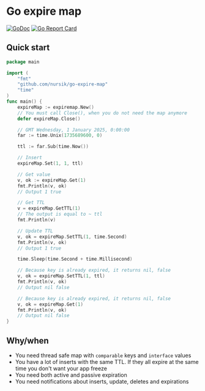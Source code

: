 # Go expire map
[![GoDoc](https://godoc.org/github.com/nursik/go-expire-map?status.svg)](https://godoc.org/github.com/nursik/go-expire-map)
[![Go Report Card](https://goreportcard.com/badge/github.com/nursik/go-expire-map)](https://goreportcard.com/report/github.com/nursik/go-expire-map)

## Quick start

```go
package main

import (
    "fmt"
    "github.com/nursik/go-expire-map"
    "time"
)
func main() {
    expireMap := expiremap.New()
    // You must call Close(), when you do not need the map anymore
    defer expireMap.Close()

    // GMT Wednesday, 1 January 2025, 0:00:00
    far := time.Unix(1735689600, 0)

    ttl := far.Sub(time.Now())

    // Insert
    expireMap.Set(1, 1, ttl)

    // Get value
    v, ok := expireMap.Get(1)
    fmt.Println(v, ok)
    // Output 1 true

    // Get TTL
    v = expireMap.GetTTL(1)
    // The output is equal to ~ ttl
    fmt.Println(v)

    // Update TTL
    v, ok = expireMap.SetTTL(1, time.Second)
    fmt.Println(v, ok)
    // Output 1 true

    time.Sleep(time.Second + time.Millisecond)

    // Because key is already expired, it returns nil, false
    v, ok = expireMap.SetTTL(1, ttl)
    fmt.Println(v, ok)
    // Output nil false

    // Because key is already expired, it returns nil, false
    v, ok = expireMap.Get(1)
    fmt.Println(v, ok)
    // Output nil false
}

```

## Why/when
* You need thread safe map with `comparable` keys and `interface` values
* You have a lot of inserts with the same TTL. If they all expire at the same time you don't want your app freeze
* You need both active and passive expiration
* You need notifications about inserts, update, deletes and expirations